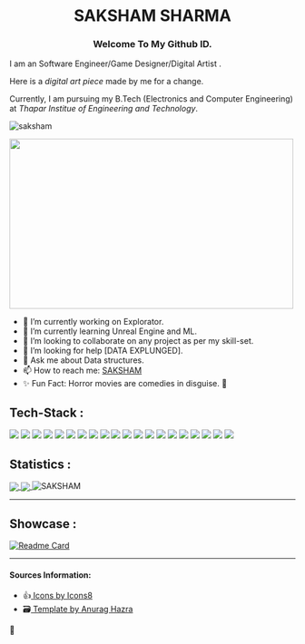<h1 align="center">SAKSHAM SHARMA</h1> 

<h3 align="center">Welcome To My Github ID.</h3>
<p>I am an Software Engineer/Game Designer/Digital Artist .</p>
<p>Here is a <em> digital art piece</em> made by me for a change. </p> 
<p> Currently, I am pursuing my B.Tech (Electronics and Computer Engineering) at <em>Thapar Institue of Engineering and Technology</em>.</p>

<p align="left"> <img src="https://komarev.com/ghpvc/?username=SAKSHAM-SAAM&label=Profile%20views&color=0e75b6&style=flat" alt="saksham" /> </p>

<img src="https://user-images.githubusercontent.com/43875653/117937355-831ee780-b323-11eb-8a37-6b1c2c875482.png" height="300" width="500">
<!--
**SAKSHAM-SAAM/SAKSHAM-SAAM** is a ✨ _special_ ✨ repository because its `README.md` (this file) appears on your GitHub profile.
Here are some ideas to get you started:
-->

- 🔭 I’m currently working on Explorator.
- 🌱 I’m currently learning Unreal Engine and ML.
- 👯 I’m looking to collaborate on any project as per my skill-set.
- 🤔 I’m looking for help [DATA EXPLUNGED].
- 💬 Ask me about Data structures.
- 📫 How to reach me: [SAKSHAM](https://www.linkedin.com/in/saksham-sharma-saam/)
- ✨ Fun Fact: Horror movies are comedies in disguise. 🦖
<!--
- 😄 Pronouns: ...
- ⚡ Fun fact: ...
-   ![Anurag's GitHub stats](https://github-readme-stats.vercel.app/api?username=anuraghazra&show_icons=true&theme=radical)
-   [![Top Langs](https://github-readme-stats.vercel.app/api/top-langs/?username=anuraghazra&layout=compact)](https://github.com/anuraghazra/github-readme-stats)
-->

## Tech-Stack :

<p align="left"> 
<a href="https://www.cprogramming.com/"><img src="https://img.icons8.com/color/48/000000/c-programming.png"/></a> 
<a href="https://isocpp.org/"><img src="https://img.icons8.com/color/48/000000/c-plus-plus-logo.png"/></a>
<a href="https://www.python.org/"><img src="https://img.icons8.com/color/48/000000/python.png"/></a>
<a href="https://matlab.mathworks.com/"><img src="https://img.icons8.com/fluent/48/000000/matlab.png"/></a>
<a href="https://www.arduino.cc/"><img src="https://img.icons8.com/color/48/000000/arduino.png"/></a>
<a href="https://www.qt.io/"><img src="https://img.icons8.com/ios-filled/50/26e07f/qt.png"/></a>
<a href="https://unity.com/"><img src="https://img.icons8.com/ios/50/4a90e2/unity.png"/></a>
<a href="https://www.unrealengine.com/en-US/"><img src="https://img.icons8.com/nolan/64/unreal-engine.png"/></a>
<a href="https://quixel.com/bridge"><img src="https://img.icons8.com/metro/26/4a90e2/adobe-bridge.png"/></a>
<a href="https://www.blender.org/"><img src="https://img.icons8.com/fluent/64/000000/blender-3d.png"/></a>
<a href="https://www.linux.org/"><img src="https://img.icons8.com/color/48/000000/linux.png"/></a>
<a href="https://www.kali.org/"><img src="https://img.icons8.com/color/48/4a90e2/kali-linux.png"/></a>
<a href="https://www.w3schools.com/html/"><img src="https://img.icons8.com/dusk/64/4a90e2/html-5.png"/></a>
<a href="https://www.w3schools.com/css/default.asp"><img src="https://img.icons8.com/color/48/4a90e2/css3.png"/></a>
<a href="https://www.w3schools.com/js/default.asp"><img src="https://img.icons8.com/color/48/4a90e2/javascript.png"/></a>
<a href="https://www.npmjs.com/"><img src="https://img.icons8.com/color/48/4a90e2/npm.png"/></a>
<a href="https://nodejs.org/en/"><img src="https://img.icons8.com/color/48/000000/nodejs.png"/></a>
<a href="https://www.mongodb.com/"><img src="https://img.icons8.com/color/48/4a90e2/mongodb.png"/></a>
<a href="https://www.anaconda.com/"><img src="https://img.icons8.com/dusk/64/000000/anaconda.png"/></a>
<a href="https://www.tensorflow.org/"><img src="https://img.icons8.com/color/48/000000/tensorflow.png"/></a>
</p>

  
## Statistics :
<a href="https://github.com/anuraghazra/github-readme-stats">
  <img align="center" src="https://github-readme-stats.vercel.app/api?username=SAKSHAM-SAAM&show_icons=true&theme=radical" />
</a>

<a href="https://github.com/anuraghazra/convoychat">
  <img align="center" src="https://github-readme-stats.vercel.app/api/top-langs/?username=SAKSHAM-SAAM&layout=compact&theme=radical" />
</a>

<a>
<img align="justified" src="https://github-readme-streak-stats.herokuapp.com/?user=SAKSHAM-SAAM&theme=radical" alt="SAKSHAM" /> 
</a>

--------------------------

## Showcase :
[![Readme Card](https://github-readme-stats.vercel.app/api/pin/?username=SAKSHAM-SAAM&repo=Graphs-algorithms&theme=radical)](https://github.com/SAKSHAM-SAAM/Graphs-algorithms)

--------------------------

#### Sources Information:
<ul>
<li> 👍<a href="https://icons8.com/"> Icons by Icons8 </a> </li>

  
<li> 🗃️<a href="https://github.com/anuraghazra"><span style="color='red'"> Template</span> by Anurag Hazra</a></li>
</ul>
🦖
